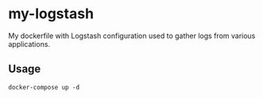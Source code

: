 # my-logstash

My dockerfile with Logstash configuration used to gather logs from
various applications.

## Usage

```
docker-compose up -d
```
